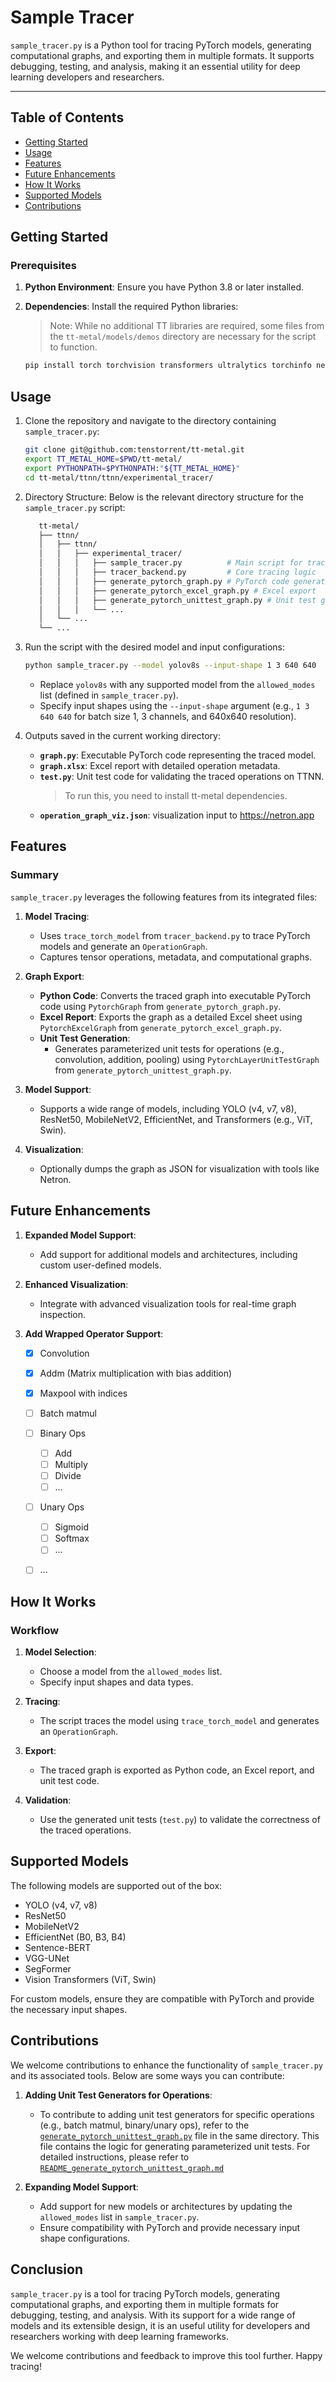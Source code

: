 # Sample Tracer

`sample_tracer.py` is a Python tool for tracing PyTorch models, generating computational graphs, and exporting them in multiple formats. It supports debugging, testing, and analysis, making it an essential utility for deep learning developers and researchers.

---

## Table of Contents
- [Getting Started](#getting-started)
- [Usage](#usage)
- [Features](#features)
- [Future Enhancements](#future-enhancements)
- [How It Works](#how-it-works)
- [Supported Models](#supported-models)
- [Contributions](#contributions)


## Getting Started

### Prerequisites
1. **Python Environment**: Ensure you have Python 3.8 or later installed.
2. **Dependencies**: Install the required Python libraries:
    > Note: While no additional TT libraries are required, some files from the `tt-metal/models/demos` directory are necessary for the script to function.

   ```bash
   pip install torch torchvision transformers ultralytics torchinfo networkx xlsxwriter black
   ```

## Usage
1. Clone the repository and navigate to the directory containing `sample_tracer.py`:

   ```bash
   git clone git@github.com:tenstorrent/tt-metal.git
   export TT_METAL_HOME=$PWD/tt-metal/
   export PYTHONPATH=$PYTHONPATH:"${TT_METAL_HOME}"
   cd tt-metal/ttnn/ttnn/experimental_tracer/
   ```

2. Directory Structure: Below is the relevant directory structure for the `sample_tracer.py` script:

   ```bash
      tt-metal/
      ├── ttnn/
      │   ├── ttnn/
      │   │   ├── experimental_tracer/
      │   │   │   ├── sample_tracer.py          # Main script for tracing
      │   │   │   ├── tracer_backend.py         # Core tracing logic
      │   │   │   ├── generate_pytorch_graph.py # PyTorch code generation
      │   │   │   ├── generate_pytorch_excel_graph.py # Excel export
      │   │   │   ├── generate_pytorch_unittest_graph.py # Unit test generation
      │   │   │   └── ...
      │   └── ...
      └── ...
   ```

3. Run the script with the desired model and input configurations:

   ```bash
   python sample_tracer.py --model yolov8s --input-shape 1 3 640 640
   ```

   - Replace `yolov8s` with any supported model from the `allowed_modes` list (defined in `sample_tracer.py`).
   - Specify input shapes using the `--input-shape` argument (e.g., `1 3 640 640` for batch size 1, 3 channels, and 640x640 resolution).

4. Outputs saved in the current working directory:
   - **`graph.py`**: Executable PyTorch code representing the traced model.
   - **`graph.xlsx`**: Excel report with detailed operation metadata.
   - **`test.py`**: Unit test code for validating the traced operations on TTNN.
      > To run this, you need to install tt-metal dependencies.
   - **`operation_graph_viz.json`**: visualization input to https://netron.app

## Features

### Summary
`sample_tracer.py` leverages the following features from its integrated files:
1. **Model Tracing**:
   - Uses `trace_torch_model` from `tracer_backend.py` to trace PyTorch models and generate an `OperationGraph`.
   - Captures tensor operations, metadata, and computational graphs.

2. **Graph Export**:
   - **Python Code**: Converts the traced graph into executable PyTorch code using `PytorchGraph` from `generate_pytorch_graph.py`.
   - **Excel Report**: Exports the graph as a detailed Excel sheet using `PytorchExcelGraph` from `generate_pytorch_excel_graph.py`.
   - **Unit Test Generation**:
      - Generates parameterized unit tests for operations (e.g., convolution, addition, pooling) using `PytorchLayerUnitTestGraph` from `generate_pytorch_unittest_graph.py`.

4. **Model Support**:
   - Supports a wide range of models, including YOLO (v4, v7, v8), ResNet50, MobileNetV2, EfficientNet, and Transformers (e.g., ViT, Swin).

5. **Visualization**:
   - Optionally dumps the graph as JSON for visualization with tools like Netron.

## Future Enhancements

1. **Expanded Model Support**:
   - Add support for additional models and architectures, including custom user-defined models.

2. **Enhanced Visualization**:
   - Integrate with advanced visualization tools for real-time graph inspection.

3. **Add Wrapped Operator Support**:

   - [x] Convolution
   - [x] Addm (Matrix multiplication with bias addition)
   - [x] Maxpool with indices
   - [ ] Batch matmul
   - [ ] Binary Ops
     - [ ] Add
     - [ ] Multiply
     - [ ] Divide
     - [ ] ...
   - [ ] Unary Ops
     - [ ] Sigmoid
     - [ ] Softmax
     - [ ] ...
   - [ ] ...



## How It Works

### Workflow
1. **Model Selection**:
   - Choose a model from the `allowed_modes` list.
   - Specify input shapes and data types.

2. **Tracing**:
   - The script traces the model using `trace_torch_model` and generates an `OperationGraph`.

3. **Export**:
   - The traced graph is exported as Python code, an Excel report, and unit test code.

4. **Validation**:
   - Use the generated unit tests (`test.py`) to validate the correctness of the traced operations.

## Supported Models

The following models are supported out of the box:
- YOLO (v4, v7, v8)
- ResNet50
- MobileNetV2
- EfficientNet (B0, B3, B4)
- Sentence-BERT
- VGG-UNet
- SegFormer
- Vision Transformers (ViT, Swin)

For custom models, ensure they are compatible with PyTorch and provide the necessary input shapes.

## Contributions

We welcome contributions to enhance the functionality of `sample_tracer.py` and its associated tools. Below are some ways you can contribute:

1. **Adding Unit Test Generators for Operations**:
   - To contribute to adding unit test generators for specific operations (e.g., batch matmul, binary/unary ops), refer to the [`generate_pytorch_unittest_graph.py`](generate_pytorch_unittest_graph.py) file in the same directory. This file contains the logic for generating parameterized unit tests. For detailed instructions, please refer to [`README_generate_pytorch_unittest_graph.md`](README_generate_pytorch_unittest_graph.md)

2. **Expanding Model Support**:
   - Add support for new models or architectures by updating the `allowed_modes` list in `sample_tracer.py`.
   - Ensure compatibility with PyTorch and provide necessary input shape configurations.

## Conclusion

`sample_tracer.py` is a tool for tracing PyTorch models, generating computational graphs, and exporting them in multiple formats for debugging, testing, and analysis. With its support for a wide range of models and its extensible design, it is an useful utility for developers and researchers working with deep learning frameworks.

We welcome contributions and feedback to improve this tool further. Happy tracing!
